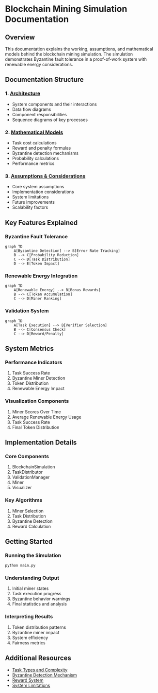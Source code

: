 # Blockchain Mining Simulation Documentation

## Overview
This documentation explains the working, assumptions, and mathematical models behind the blockchain mining simulation. The simulation demonstrates Byzantine fault tolerance in a proof-of-work system with renewable energy considerations.

## Documentation Structure

### 1. [Architecture](architecture.md)
- System components and their interactions
- Data flow diagrams
- Component responsibilities
- Sequence diagrams of key processes

### 2. [Mathematical Models](formulas.md)
- Task cost calculations
- Reward and penalty formulas
- Byzantine detection mechanisms
- Probability calculations
- Performance metrics

### 3. [Assumptions & Considerations](assumptions.md)
- Core system assumptions
- Implementation considerations
- System limitations
- Future improvements
- Scalability factors

## Key Features Explained

### Byzantine Fault Tolerance
```mermaid
graph TD
    A[Byzantine Detection] --> B[Error Rate Tracking]
    B --> C[Probability Reduction]
    C --> D[Task Distribution]
    D --> E[Token Impact]
```

### Renewable Energy Integration
```mermaid
graph TD
    A[Renewable Energy] --> B[Bonus Rewards]
    B --> C[Token Accumulation]
    C --> D[Miner Ranking]
```

### Validation System
```mermaid
graph TD
    A[Task Execution] --> B[Verifier Selection]
    B --> C[Consensus Check]
    C --> D[Reward/Penalty]
```

## System Metrics

### Performance Indicators
1. Task Success Rate
2. Byzantine Miner Detection
3. Token Distribution
4. Renewable Energy Impact

### Visualization Components
1. Miner Scores Over Time
2. Average Renewable Energy Usage
3. Task Success Rate
4. Final Token Distribution

## Implementation Details

### Core Components
1. BlockchainSimulation
2. TaskDistributor
3. ValidationManager
4. Miner
5. Visualizer

### Key Algorithms
1. Miner Selection
2. Task Distribution
3. Byzantine Detection
4. Reward Calculation

## Getting Started

### Running the Simulation
```bash
python main.py
```

### Understanding Output
1. Initial miner states
2. Task execution progress
3. Byzantine behavior warnings
4. Final statistics and analysis

### Interpreting Results
1. Token distribution patterns
2. Byzantine miner impact
3. System efficiency
4. Fairness metrics

## Additional Resources
- [Task Types and Complexity](formulas.md#1-task-cost-calculation)
- [Byzantine Detection Mechanism](formulas.md#6-byzantine-detection)
- [Reward System](formulas.md#3-reward-calculation)
- [System Limitations](assumptions.md#4-system-limitations) 
